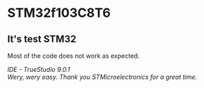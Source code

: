 <h1>STM32f103C8T6</h1>
<h2>It's test STM32</h2>
Most of the code does not work as expected.

<p><i>IDE - TrueStudio 9.0.1</i><br />
<i>Wery, wery easy. Thank you STMicroelectronics for a great time.</i><p/>
